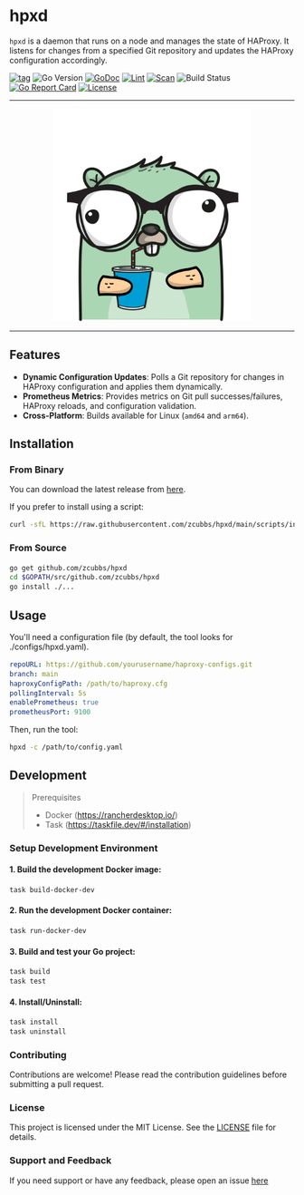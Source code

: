 # hpxd

`hpxd` is a daemon that runs on a node and manages the state of HAProxy. It listens for changes from a specified Git repository and updates the HAProxy configuration accordingly.

[![tag](https://img.shields.io/github/tag/zcubbs/hpxd)](https://github.com/zcubbs/hpxd/releases)
![Go Version](https://img.shields.io/badge/Go-%3E%3D%201.21-%23007d9c)
[![GoDoc](https://godoc.org/github.com/zcubbs/hpxd?status.svg)](https://pkg.go.dev/github.com/zcubbs/hpxd)
[![Lint](https://github.com/zcubbs/hpxd/actions/workflows/lint.yaml/badge.svg)](https://github.com/zcubbs/hpxd/actions/workflows/lint.yaml)
[![Scan](https://github.com/zcubbs/hpxd/actions/workflows/scan.yaml/badge.svg?branch=main)](https://github.com/zcubbs/hpxd/actions/workflows/scan.yaml)
![Build Status](https://github.com/zcubbs/hpxd/actions/workflows/test.yaml/badge.svg)
[![Go Report Card](https://goreportcard.com/badge/github.com/zcubbs/hpxd)](https://goreportcard.com/report/github.com/zcubbs/hpxd)
[![License](https://img.shields.io/github/license/zcubbs/hpxd.svg)](./LICENSE)

---
<p align="center">
</p>
<p align="center">
  <img width="350" src="docs/assets/logo.png">
</p>

---

## Features

- **Dynamic Configuration Updates**: Polls a Git repository for changes in HAProxy configuration and applies them dynamically.
- **Prometheus Metrics**: Provides metrics on Git pull successes/failures, HAProxy reloads, and configuration validation.
- **Cross-Platform**: Builds available for Linux (`amd64` and `arm64`).

## Installation

### From Binary

You can download the latest release from [here](https://github.com/zcubbs/hpxd/releases).

If you prefer to install using a script:

```bash
curl -sfL https://raw.githubusercontent.com/zcubbs/hpxd/main/scripts/install.sh | sudo bash
```

### From Source

```bash
go get github.com/zcubbs/hpxd
cd $GOPATH/src/github.com/zcubbs/hpxd
go install ./...
```

## Usage

You'll need a configuration file (by default, the tool looks for ./configs/hpxd.yaml).

```yaml
repoURL: https://github.com/yourusername/haproxy-configs.git
branch: main
haproxyConfigPath: /path/to/haproxy.cfg
pollingInterval: 5s
enablePrometheus: true
prometheusPort: 9100
```

Then, run the tool:

```bash
hpxd -c /path/to/config.yaml
```

## Development

> Prerequisites
> - Docker (https://rancherdesktop.io/)
> - Task (https://taskfile.dev/#/installation)
> 

### Setup Development Environment

#### 1. Build the development Docker image:
    
```bash
task build-docker-dev
```

#### 2. Run the development Docker container:

```bash
task run-docker-dev
```

#### 3. Build and test your Go project:

```bash
task build
task test
```

#### 4. Install/Uninstall:

```bash
task install
task uninstall
```

### Contributing

Contributions are welcome! Please read the contribution guidelines before submitting a pull request.

### License

This project is licensed under the MIT License. See the [LICENSE](LICENSE) file for details.

### Support and Feedback

If you need support or have any feedback, please open an issue [here](https://github.com/zcubbs/hpxd/issues/new)


